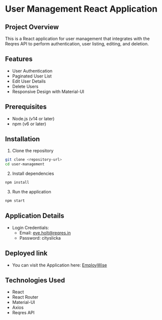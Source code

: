 # User Management React Application

## Project Overview
This is a React application for user management that integrates with the Reqres API to perform authentication, user listing, editing, and deletion.

## Features
- User Authentication
- Paginated User List
- Edit User Details
- Delete Users
- Responsive Design with Material-UI

## Prerequisites
- Node.js (v14 or later)
- npm (v6 or later)

## Installation

1. Clone the repository
```bash
git clone <repository-url>
cd user-management
```

2. Install dependencies
```bash
npm install
```

3. Run the application
```bash
npm start
```

## Application Details
- Login Credentials:
  - Email: eve.holt@reqres.in
  - Password: cityslicka

## Deployed link 
- You can visit the Application here: [EmployWise](https://employwize.netlify.app/)

## Technologies Used
- React
- React Router
- Material-UI
- Axios
- Reqres API

